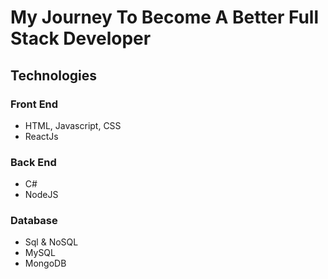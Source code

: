 # My Journey To Become A Better Full Stack Developer

## Technologies

### Front End

- HTML, Javascript, CSS
- ReactJs

### Back End

- C#
- NodeJS

### Database

- Sql & NoSQL
- MySQL
- MongoDB
